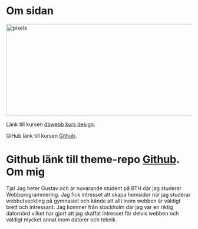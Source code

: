 
Om sidan
==============================================
<div class="about_img">
<img src="img/pexels.jpeg" width="1000" height="250" alt="pixels">
</div>

Länk till kursen [dbwebb kurs design](http://dbwebb.se/design).

GiHub länk till kursen [Github](https://github.com/Northernberg/Anax-flat).

Github länk till theme-repo [Github](https://github.com/Northernberg/anax-flat-theme).
Om mig
==============================================
Tja! Jag heter Gustav och är nuvarande student på BTH där jag studerar Webbprogrammering.
Jag fick intresset att skapa hemsidor när jag studerar webbutveckling på gymnasiet och kände
att allt inom webben är väldigt brett och intressant. Jag kommer från stockholm där jag var en
riktig datornörd vilket har gjort att jag skaffat intresset för delvis webben och väldigt mycket
annat inom datorer och teknik.
